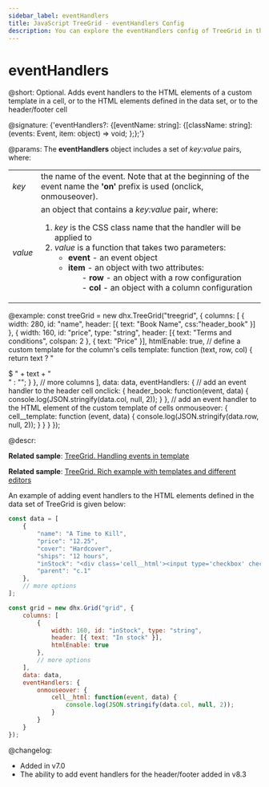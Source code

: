 ```yaml
---
sidebar_label: eventHandlers
title: JavaScript TreeGrid - eventHandlers Config 
description: You can explore the eventHandlers config of TreeGrid in the documentation of the DHTMLX JavaScript UI library. Browse developer guides and API reference, try out code examples and live demos, and download a free 30-day evaluation version of DHTMLX Suite.
---
```


# eventHandlers

@short: Optional. Adds event handlers to the HTML elements of a custom template in a cell, or to the HTML elements defined in the data set, or to the header/footer cell

@signature: {'eventHandlers?: {[eventName: string]: {[className: string]: (events: Event, item: object) => void; };};'}

@params:
The **eventHandlers** object includes a set of *key:value* pairs, where:

<table>
	<tbody>
        <tr>
			<td><i>key</i></td>
			<td> the name of the event. Note that at the beginning of the event name the <b>'on'</b> prefix is used (onclick, onmouseover).</td>
		</tr>
        <tr>
			<td><i>value</i></td>
			<td>an object that contains a <i>key:value</i> pair, where:
				<ol>
					<li><i>key</i> is the CSS class name that the handler will be applied to</li>
					<li><i>value</i> is a function that takes two parameters:
				     	<ul>
				            <li><b>event</b> - an event object</li>
				            <li><b>item</b> - an object with two attributes:
				            	<ol>- <b>row</b> - an object with a row configuration</ol>
				            	<ol>- <b>col</b> - an object with a column configuration</ol>
				            </li>
				        </ul>
				    </li>
			    </ol>
        	</td>
		</tr>
    </tbody>
</table>


@example:
const treeGrid = new dhx.TreeGrid("treegrid", {
    columns: [
        { width: 280, id: "name", header: [{ text: "Book Name", css:"header_book" }] },
        {
            width: 160, id: "price", type: "string", 
            header: [{ text: "Terms and conditions", colspan: 2 }, { text: "Price" }],
            htmlEnable: true,
            // define a custom template for the column's cells
            template: function (text, row, col) {
                return text ? "<div class='cell__template'>$ " + text + "</div>" : "";
            }
        },
        // more columns
    ],
    data: data,
    eventHandlers: {
    	// add an event handler to the header cell
        onclick: {
           header_book: function(event, data) {
                console.log(JSON.stringify(data.col, null, 2)); 
            }
        },
        // add an event handler to the HTML element of the custom template of cells
        onmouseover: {
            cell__template: function (event, data) {
                console.log(JSON.stringify(data.row, null, 2));
            }
        }
    }
});

@descr:

**Related sample**: [TreeGrid. Handling events in template](https://snippet.dhtmlx.com/la7u1xqy)

**Related sample**: [TreeGrid. Rich example with templates and different editors](https://snippet.dhtmlx.com/0gd4dn8p)

An example of adding event handlers to the HTML elements defined in the data set of TreeGrid is given below:

~~~js {7,23-29}
const data = [
	{
		"name": "A Time to Kill",
		"price": "12.25",
		"cover": "Hardcover",
		"ships": "12 hours",
		"inStock": "<div class='cell__html'><input type='checkbox' checked />80</div>", 
		"parent": "c.1"
	},
    // more options
];

const grid = new dhx.Grid("grid", {
	columns: [
        { 
            width: 160, id: "inStock", type: "string", 
            header: [{ text: "In stock" }], 
            htmlEnable: true 
        }, 
        // more options
    ],
	data: data,
    eventHandlers: {
		onmouseover: {
			cell__html: function(event, data) {
				console.log(JSON.stringify(data.col, null, 2)); 
			} 
		} 
	} 
});
~~~

@changelog:

- Added in v7.0
- The ability to add event handlers for the header/footer added in v8.3

[comment]: # (@related: treegrid/initialization.md#initialize-treegrid treegrid/configuration.md#event-handlers-for-html-content treegrid/customization.md#adding-template-to-cells)
